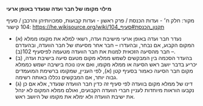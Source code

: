 **מילוי מקומו של חבר ועדה שנעדר באופן ארעי**

מקור: חלק ח׳ - ועדות הכנסת / פרק ראשון - ועדות קבועות, סמכויותיהן והרכבן / סעיף 104
קישור: https://he.wikisource.org/wiki/תקנון_הכנסת#סעיף_104

 * (א) נעדר חבר ועדה באופן ארעי מישיבת ועדה, רשאי למלא את מקומו ממלא המקום הקבוע, אם נבחר, ובהעדרו – חבר אחר מסיעתו של חבר הוועדה, ובהעדרם – חבר מהסיעה הזכאית למנות את חבר הוועדה מטעמה לפיסעיף 102(ב).
 * (ב) בהעדר הסכמה בין המבקשים לשמש ממלא מקום מטעם סיעה בישיבת ועדה, יכריע בדבר יושב ראש הסיעה או ממלא מקומו, ואם אינו נוכח בישיבה ישמש כממלא מקום חבר הסיעה כאמור בסעיף קטן (א), לפי העניין, שמקומו ברשימת המועמדים גבוה יותר, אם המבקשים נכללו באותה רשימה.
 * (ג) דינו של ממלא מקום בוועדה לפי סעיף זה כדין חבר הוועדה שנעדר, אלא אם כן נקבעו הוראות מיוחדות לעניין חברי הוועדה הקבועים, ואולם ממלא המקום לא ינהל את ישיבת הוועדה ולא ימלא את מקומו של היושב ראש.
